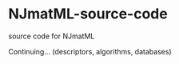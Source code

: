 # NJmatML-source-code

source code for NJmatML

Continuing... (descriptors, algorithms, databases) 

